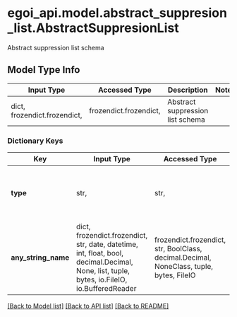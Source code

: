 # egoi_api.model.abstract_suppresion_list.AbstractSuppresionList

Abstract suppression list schema

## Model Type Info
Input Type | Accessed Type | Description | Notes
------------ | ------------- | ------------- | -------------
dict, frozendict.frozendict,  | frozendict.frozendict,  | Abstract suppression list schema | 

### Dictionary Keys
Key | Input Type | Accessed Type | Description | Notes
------------ | ------------- | ------------- | ------------- | -------------
**type** | str,  | str,  | Suppression type | must be one of ["email", "email_domain", "email_user", "cellphone", "phone", ] 
**any_string_name** | dict, frozendict.frozendict, str, date, datetime, int, float, bool, decimal.Decimal, None, list, tuple, bytes, io.FileIO, io.BufferedReader | frozendict.frozendict, str, BoolClass, decimal.Decimal, NoneClass, tuple, bytes, FileIO | any string name can be used but the value must be the correct type | [optional]

[[Back to Model list]](../../README.md#documentation-for-models) [[Back to API list]](../../README.md#documentation-for-api-endpoints) [[Back to README]](../../README.md)

